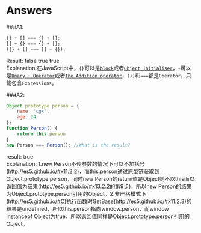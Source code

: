Answers
===========

###A1:

```javascript
{} + [] === {} + [];
[] + {} === {} + [];
({} + [] === [] + {});
```

Result: false true true   
Explanation:在JavaScript中，`{}`可以是[`block`](http://es5.github.io/#x12.1)或者[`Object Initialiser`](http://es5.github.io/#x11.1.5)，`+`可以是[`Unary + Operator`](http://es5.github.io/#x11.4.6)或者[`The Addition operator`](http://es5.github.io/#x11.6.1)，`())`和`===`都是`Operator`，只能包含`Expressions`。

###A2:

```javascript
Object.prototype.person = {
    name: 'cgx',
    age: 24
};
function Person() {
    return this.person
}
new Person === Person(); //What is the result?
```

result: true  
Explanation: 1.new Person不传参数的情况下可以不加括号(http://es5.github.io/#x11.2.2)，而this.person通过原型链获取到Object.prototype.person，同时new Person的return值是Object则不以this而以返回值为结果(http://es5.github.io/#x13.2.2的第9步)，所以new Person的结果为Object.prototype.person引用的Object。2.非严格模式下(http://es5.github.io/#C)执行函数时GetBase(http://es5.github.io/#x11.2.3)的结果是undefined，所以this.person指向window.person，而window instanceof Object为true，所以返回值同样是Object.prototype.person引用的Object。
